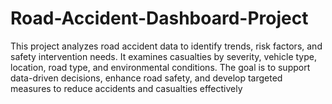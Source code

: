 # Road-Accident-Dashboard-Project
This project analyzes road accident data to identify trends, risk factors, and safety intervention needs. It examines casualties by severity, vehicle type, location, road type, and environmental conditions. The goal is to support data-driven decisions, enhance road safety, and develop targeted measures to reduce accidents and casualties effectively
